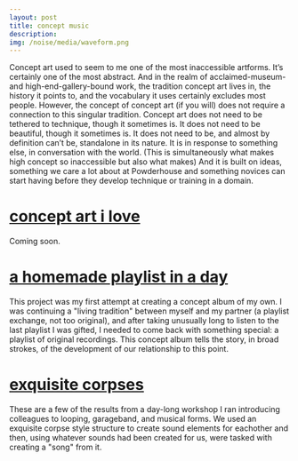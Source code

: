 ```yaml
---
layout: post
title: concept music
description: 
img: /noise/media/waveform.png
---
```


Concept art used to seem to me one of the most inaccessible artforms. It’s certainly one of the most abstract. And in the realm of acclaimed-museum- and high-end-gallery-bound work, the tradition concept art lives in, the history it points to, and the vocabulary it uses certainly excludes most people. However, the concept of concept art (if you will) does not require a connection to this singular tradition. Concept art does not need to be tethered to technique, though it sometimes is. It does not need to be beautiful, though it sometimes is. It does not need to be, and almost by definition can’t be, standalone in its nature. It is in response to something else, in conversation with the world. (This is simultaneously what makes high concept so inaccessible but also what makes) And it is built on ideas, something we care a lot about at Powderhouse and something novices can start having before they develop technique or training in a domain.

# [concept art i love](#tk)
Coming soon.

# [a homemade playlist in a day](https://www.dropbox.com/sh/ar9hacsxu8r9g73/AABMdvUCwwaZhMSyHFstmh3Wa?dl=0)
This project was my first attempt at creating a concept album of my own. I was continuing a "living tradition" between myself and my partner (a playlist exchange, not too original), and after taking unusually long to listen to the last playlist I was gifted, I needed to come back with something special: a playlist of original recordings. This concept album tells the story, in broad strokes, of the development of our relationship to this point. 

# [exquisite corpses](https://drive.google.com/drive/folders/1fEgEAYKz2mzBxlXl_7QiqSzx9Hr3g6Dg?usp=sharing) 
These are a few of the results from a day-long workshop I ran introducing colleagues to looping, garageband, and musical forms. We used an exquisite corpse style structure to create sound elements for eachother and then, using whatever sounds had been created for us, were tasked with creating a "song" from it.